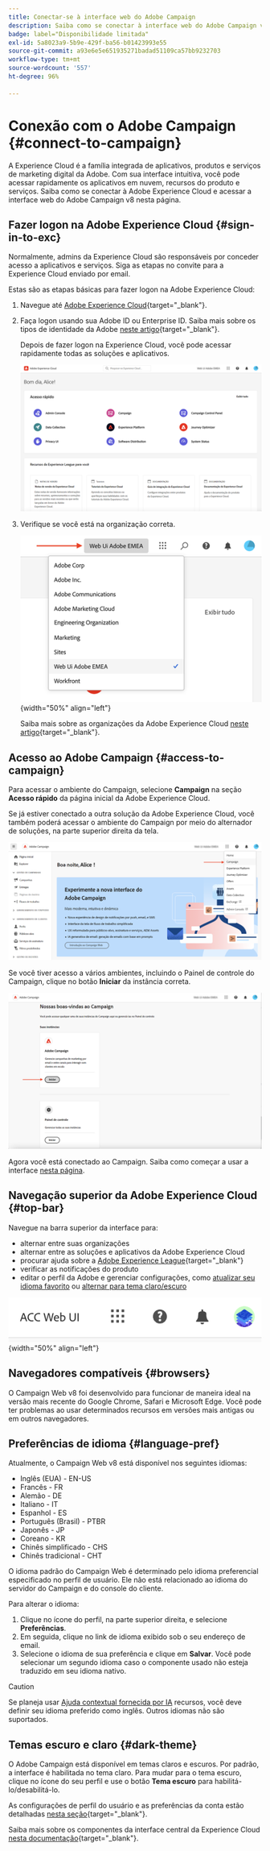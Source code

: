 ```yaml
---
title: Conectar-se à interface web do Adobe Campaign
description: Saiba como se conectar à interface web do Adobe Campaign v8
badge: label="Disponibilidade limitada"
exl-id: 5a8023a9-5b9e-429f-ba56-b01423993e55
source-git-commit: a93e6e5e651935271badad51109ca57bb9232703
workflow-type: tm+mt
source-wordcount: '557'
ht-degree: 96%

---
```


# Conexão com o Adobe Campaign {#connect-to-campaign}

A Experience Cloud é a família integrada de aplicativos, produtos e serviços de marketing digital da Adobe. Com sua interface intuitiva, você pode acessar rapidamente os aplicativos em nuvem, recursos do produto e serviços. Saiba como se conectar à Adobe Experience Cloud e acessar a interface web do Adobe Campaign v8 nesta página.

## Fazer logon na Adobe Experience Cloud {#sign-in-to-exc}

Normalmente, admins da Experience Cloud são responsáveis por conceder acesso a aplicativos e serviços. Siga as etapas no convite para a Experience Cloud enviado por email.

Estas são as etapas básicas para fazer logon na Adobe Experience Cloud:

1. Navegue até [Adobe Experience Cloud](https://experience.adobe.com/){target="_blank"}.

1. Faça logon usando sua Adobe ID ou Enterprise ID. Saiba mais sobre os tipos de identidade da Adobe [neste artigo](https://helpx.adobe.com/br/enterprise/using/identity.html){target="_blank"}.

   Depois de fazer logon na Experience Cloud, você pode acessar rapidamente todas as soluções e aplicativos.

   ![](assets/exc-home.png)

1. Verifique se você está na organização correta.

   ![](assets/exc-orgs.png){width="50%" align="left"}

   Saiba mais sobre as organizações da Adobe Experience Cloud [neste artigo](https://experienceleague.adobe.com/docs/core-services/interface/administration/organizations.html?lang=pt-BR){target="_blank"}.


## Acesso ao Adobe Campaign {#access-to-campaign}

Para acessar o ambiente do Campaign, selecione **Campaign** na seção **Acesso rápido** da página inicial da Adobe Experience Cloud.

Se já estiver conectado a outra solução da Adobe Experience Cloud, você também poderá acessar o ambiente do Campaign por meio do alternador de soluções, na parte superior direita da tela.

![](assets/solution-switcher.png)

Se você tiver acesso a vários ambientes, incluindo o Painel de controle do Campaign, clique no botão **Iniciar** da instância correta.

![](assets/launch-campaign.png)

Agora você está conectado ao Campaign. Saiba como começar a usar a interface [nesta página](user-interface.md).

## Navegação superior da Adobe Experience Cloud {#top-bar}

Navegue na barra superior da interface para:

* alternar entre suas organizações
* alternar entre as soluções e aplicativos da Adobe Experience Cloud
* procurar ajuda sobre a [Adobe Experience League](https://experienceleague.adobe.com/docs/?lang=pt-BR){target="_blank"}
* verificar as notificações do produto
* editar o perfil da Adobe e gerenciar configurações, como [atualizar seu idioma favorito](#language-pref) ou [alternar para tema claro/escuro](#dark-theme)

![](assets/unified-shell.png){width="50%" align="left"}

## Navegadores compatíveis {#browsers}

O Campaign Web v8 foi desenvolvido para funcionar de maneira ideal na versão mais recente do Google Chrome, Safari e Microsoft Edge. Você pode ter problemas ao usar determinados recursos em versões mais antigas ou em outros navegadores.

## Preferências de idioma {#language-pref}

Atualmente, o Campaign Web v8 está disponível nos seguintes idiomas:

* Inglês (EUA) - EN-US
* Francês - FR
* Alemão - DE
* Italiano - IT
* Espanhol - ES
* Português (Brasil) - PTBR
* Japonês - JP
* Coreano - KR
* Chinês simplificado - CHS
* Chinês tradicional - CHT


O idioma padrão do Campaign Web é determinado pelo idioma preferencial especificado no perfil de usuário. Ele não está relacionado ao idioma do servidor do Campaign e do console do cliente.

Para alterar o idioma:

1. Clique no ícone do perfil, na parte superior direita, e selecione **Preferências**.
1. Em seguida, clique no link de idioma exibido sob o seu endereço de email.
1. Selecione o idioma de sua preferência e clique em **Salvar**. Você pode selecionar um segundo idioma caso o componente usado não esteja traduzido em seu idioma nativo.

>[!CAUTION]
>
>Se planeja usar [Ajuda contextual fornecida por IA](using-ai.md) recursos, você deve definir seu idioma preferido como inglês. Outros idiomas não são suportados.
>


## Temas escuro e claro {#dark-theme}

O Adobe Campaign está disponível em temas claros e escuros. Por padrão, a interface é habilitada no tema claro. Para mudar para o tema escuro, clique no ícone do seu perfil e use o botão **Tema escuro** para habilitá-lo/desabilitá-lo.

As configurações de perfil do usuário e as preferências da conta estão detalhadas [nesta seção](https://experienceleague.adobe.com/docs/core-services/interface/experience-cloud.html?lang=pt-BR#preferences){target="_blank"}.

Saiba mais sobre os componentes da interface central da Experience Cloud [nesta documentação](https://experienceleague.adobe.com/docs/core-services/interface/experience-cloud.html?lang=pt-BR){target="_blank"}.
